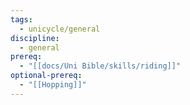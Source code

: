 ```yaml
---
tags:
  - unicycle/general
discipline:
  - general
prereq:
  - "[[docs/Uni Bible/skills/riding]]"
optional-prereq:
  - "[[Hopping]]"
---
```

